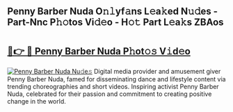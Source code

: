 ## Penny Barber Nuda O𝚗𝚕yf𝚊ns L𝚎a𝚔ed N𝚞𝚍es - Part-Nnc P𝚑𝚘tos Vi𝚍𝚎o - H𝚘𝚝 Part L𝚎a𝚔s ZBAos

# <h2><a href="http://kfc761.oniu.top/?m=Penny+Barber+Nuda">🔗👉 🔴 Penny Barber Nuda P𝚑ot𝚘𝚜 V𝚒d𝚎o</a></h2>

[![Penny Barber Nuda Nu𝚍e𝚜](https://i.imgur.com/0qMVB7G.gif)](http://kfc761.oniu.top/?m=Penny+Barber+Nuda)
Digital media provider and amusement giver Penny Barber Nuda, famed for disseminating dance and lifestyle content via trending choreographies and short videos. Inspiring activist Penny Barber Nuda, celebrated for their passion and commitment to creating positive change in the world.  
